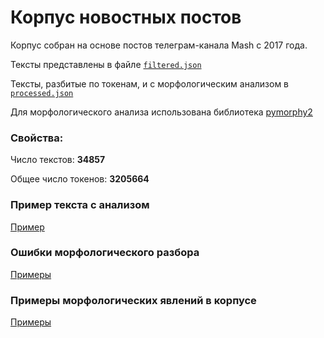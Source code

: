 # Корпус новостных постов
Корпус собран на основе постов телеграм-канала Mash с 2017 года.

Тексты представлены в файле [`filtered.json`](data/filtered.json)


Тексты, разбитые по токенам, и с морфологическим анализом в  [`processed.json`](data/processed.json)

Для морфологического анализа использована библиотека [pymorphy2](https://pymorphy2.readthedocs.io/en/stable/)
### Свойства:
Число текстов: **34857**

Общее число токенов: **3205664**
### Пример текста с анализом
[Пример](example.json)
### Ошибки морфологического разбора
[Примеры](mistakes.md)
### Примеры морфологических явлений в корпусе
[Примеры](case_examples.md)
